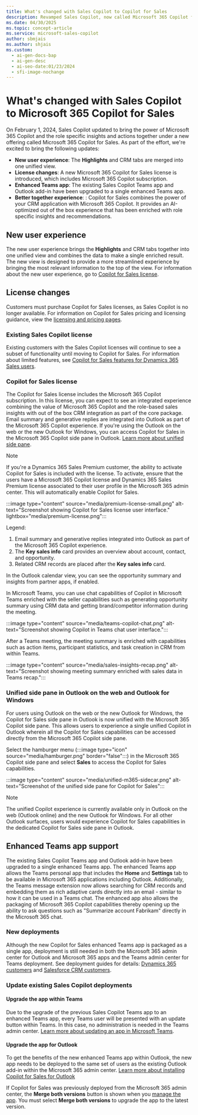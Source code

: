 ```yaml
---
title: What's changed with Sales Copilot to Copilot for Sales
description: Revamped Sales Copilot, now called Microsoft 365 Copilot for Sales, merges features and improves user experience.
ms.date: 04/30/2025
ms.topic: concept-article
ms.service: microsoft-sales-copilot
author: sbmjais
ms.author: shjais
ms.custom:
  - ai-gen-docs-bap
  - ai-gen-desc
  - ai-seo-date:01/23/2024
  - sfi-image-nochange
---
```


# What's changed with Sales Copilot to Microsoft 365 Copilot for Sales

On February 1, 2024, Sales Copilot updated to bring the power of Microsoft 365 Copilot and the role specific insights and actions together under a new offering called Microsoft 365 Copilot for Sales. As part of the effort, we're excited to bring the following updates:

- **New user experience**: The **Highlights** and CRM tabs are merged into one unified view.
- **License changes**: A new Microsoft 365 Copilot for Sales license is introduced, which includes Microsoft 365 Copilot subscription.
- **Enhanced Teams app**: The existing Sales Copilot Teams app and Outlook add-in have been upgraded to a single enhanced Teams app. 
- **Better together experience**: : Copilot for Sales combines the power of your CRM application with Microsoft 365 Copilot. It provides an AI-optimized out of the box experience that has been enriched with role specific insights and recommendations. 

## New user experience

The new user experience brings the **Highlights** and CRM tabs together into one unified view and combines the data to make a single enriched result. The new view is designed to provide a more streamlined experience by bringing the most relevant information to the top of the view. For information about the new user experience, go to [Copilot for Sales license](#copilot-for-sales-license).

## License changes

Customers must purchase Copilot for Sales licenses, as Sales Copilot is no longer available. For information on Copilot for Sales pricing and licensing guidance, view the [licensing and pricing pages](https://www.microsoft.com/en-us/microsoft-365/copilot/copilot-for-sales#Pricing). 

### Existing Sales Copilot license

Existing customers with the Sales Copilot licenses will continue to see a subset of functionality until moving to Copilot for Sales. For information about limited features, see [Copilot for Sales features for Dynamics 365 Sales users](features-d365-users.md).

### Copilot for Sales license

The Copilot for Sales license includes the Microsoft 365 Copilot subscription. In this license, you can expect to see an integrated experience combining the value of Microsoft 365 Copilot and the role-based sales insights with out of the box CRM integration as part of the core package. Email summary and generative replies are integrated into Outlook as part of the Microsoft 365 Copilot experience. If you're using the Outlook on the web or the new Outlook for Windows, you can access Copilot for Sales in the Microsoft 365 Copilot side pane in Outlook. [Learn more about unified side pane](#unified-side-pane-in-outlook-on-the-web-and-outlook-for-windows).

> [!NOTE]
> If you're a Dynamics 365 Sales Premium customer, the ability to activate Copilot for Sales is included with the license. To activate, ensure that the users have a Microsoft 365 Copilot license and Dynamics 365 Sales Premium license associated to their user profile in the Microsoft 365 admin center. This will automatically enable Copilot for Sales.

:::image type="content" source="media/premium-license-small.png" alt-text="Screenshot showing Copilot for Sales license user interface." lightbox="media/premium-license.png":::

Legend:
1. Email summary and generative replies integrated into Outlook as part of the Microsoft 365 Copilot experience.
1. The **Key sales info** card provides an overview about account, contact, and opportunity.
1. Related CRM records are placed after the **Key sales info** card.

In the Outlook calendar view, you can see the opportunity summary and insights from partner apps, if enabled.

In Microsoft Teams, you can use chat capabilities of Copilot in Microsoft Teams enriched with the seller capabilities such as generating opportunity summary using CRM data and getting brand/competitor information during the meeting.

:::image type="content" source="media/teams-copilot-chat.png" alt-text="Screenshot showing Copilot in Teams chat user interface.":::

After a Teams meeting, the meeting summary is enriched with capabilities such as action items, participant statistics, and task creation in CRM from within Teams.

:::image type="content" source="media/sales-insights-recap.png" alt-text="Screenshot showing meeting summary enriched with sales data in Teams recap.":::

### Unified side pane in Outlook on the web and Outlook for Windows

For users using Outlook on the web or the new Outlook for Windows, the Copilot for Sales side pane in Outlook is now unified with the Microsoft 365 Copilot side pane. This allows users to experience a single unified Copilot in Outlook wherein all the Copilot for Sales capabilities can be accessed directly from the Microsoft 365 Copilot side pane. 

Select the hamburger menu (:::image type="icon" source="media/hamburger.png" border="false":::) in the Microsoft 365 Copilot side pane and select **Sales** to access the Copilot for Sales capabilities.

:::image type="content" source="media/unified-m365-sidecar.png" alt-text="Screenshot of the unified side pane for Copilot for Sales":::

> [!NOTE]
> The unified Copilot experience is currently available only in Outlook on the web (Outlook online) and the new Outlook for Windows. For all other Outlook surfaces, users would experience Copilot for Sales capabilities in the dedicated Copilot for Sales side pane in Outlook.

## Enhanced Teams app support

The existing Sales Copilot Teams app and Outlook add-in have been upgraded to a single enhanced Teams app. The enhanced Teams app allows the Teams personal app that includes the **Home** and **Settings** tab to be available in Microsoft 365 applications including Outlook. Additionally, the Teams message extension now allows searching for CRM records and embedding them as rich adaptive cards directly into an email - similar to how it can be used in a Teams chat. The enhanced app also allows the packaging of Microsoft 365 Copilot capabilities thereby opening up the ability to ask questions such as "Summarize account Fabrikam" directly in the Microsoft 365 chat.

### New deployments

Although the new Copilot for Sales enhanced Teams app is packaged as a single app, deployment is still needed in both the Microsoft 365 admin center for Outlook and Microsoft 365 apps and the Teams admin center for Teams deployment. See deployment guides for details: [Dynamics 365 customers](deploy-viva-sales-d365.md) and [Salesforce CRM customers](deploy-viva-sales-sf.md).

### Update existing Sales Copilot deployments

#### Upgrade the app within Teams 

Due to the upgrade of the previous Sales Copilot Teams app to an enhanced Teams app, every Teams user will be presented with an update button within Teams. In this case, no administration is needed in the Teams admin center. [Learn more about updating an app in Microsoft Teams](https://support.microsoft.com/office/update-an-app-in-microsoft-teams-3d53d136-5c5d-4dfa-9602-01e6fdd8015b).

#### Upgrade the app for Outlook 

To get the benefits of the new enhanced Teams app within Outlook, the new app needs to be deployed to the same set of users as the existing Outlook add-in within the Microsoft 365 admin center. [Learn more about installing Copilot for Sales for Outlook](install-viva-sales-as-an-integrated-app.md)

If Copilot for Sales was previously deployed from the Microsoft 365 admin center, the **Merge both versions** button is shown when you [manage the app](install-viva-sales-as-an-integrated-app.md#manage-the-copilot-for-sales-app). You must select **Merge both versions** to upgrade the app to the latest version. 
